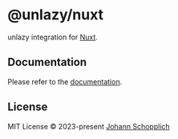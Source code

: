 # @unlazy/nuxt

unlazy integration for [Nuxt](https://nuxt.com).

## Documentation

Please refer to the [documentation](https://unlazy.byjohann.dev/integrations/nuxt).

## License

MIT License © 2023-present [Johann Schopplich](https://github.com/johannschopplich)
